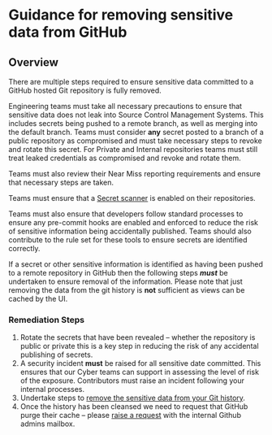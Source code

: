 # Guidance for removing sensitive data from GitHub

## Overview

There are multiple steps required to ensure sensitive data committed to a GitHub hosted Git repository is fully removed.

Engineering teams must take all necessary precautions to ensure that sensitive data does not leak into Source Control Management Systems. This includes secrets being pushed to a remote branch, as well as merging into the default branch. Teams must consider **any** secret posted to a branch of a public repository as compromised and must take necessary steps to revoke and rotate this secret. For Private and Internal repositories teams must still treat leaked credentials as compromised and revoke and rotate them.

Teams must also review their Near Miss reporting requirements and ensure that necessary steps are taken.

Teams must ensure that a [Secret scanner](https://github.com/NHSDigital/software-engineering-quality-framework/tree/main/tools/nhsd-git-secrets) is enabled on their repositories.

Teams must also ensure that developers follow standard processes to ensure any pre-commit hooks are enabled and enforced to reduce the risk of sensitive information being accidentally published. Teams should also contribute to the rule set for these tools to ensure secrets are identified correctly.

If a secret or other sensitive information is identified as having been pushed to a remote repository in GitHub then the following steps ***must*** be undertaken to ensure removal of the information. Please note that just removing the data from the git history is **not** sufficient as views can be cached by the UI.

### Remediation Steps

1. Rotate the secrets that have been revealed – whether the repository is public or private this is a key step in reducing the risk of any accidental publishing of secrets.
2. A security incident **must** be raised for all sensitive date committed. This ensures that our Cyber teams can support in assessing the level of risk of the exposure. Contributors must raise an incident following your internal processes.
3. Undertake steps to [remove the sensitive data from your Git history](https://docs.github.com/en/authentication/keeping-your-account-and-data-secure/removing-sensitive-data-from-a-repository#purging-a-file-from-your-repositorys-history).
4. Once the history has been cleansed we need to request that GitHub purge their cache – please [raise a request](https://docs.github.com/en/authentication/keeping-your-account-and-data-secure/removing-sensitive-data-from-a-repository#fully-removing-the-data-from-github) with the internal Github admins mailbox.
